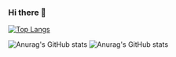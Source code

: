### Hi there 👋

[![Top Langs](https://github-readme-stats.vercel.app/api/top-langs/?username=deekshithx&langs_count=8)](https://github.com/anuraghazra/github-readme-stats)


![Anurag's GitHub stats](https://github-readme-stats.vercel.app/api/?username=deekshithx&locale=en)
![Anurag's GitHub stats](https://github-readme-stats.vercel.app/api?username=deekshithx&show_icons=true)
